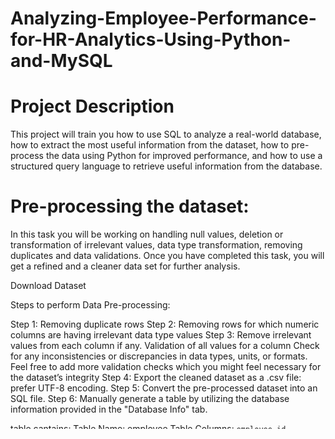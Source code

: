 # Analyzing-Employee-Performance-for-HR-Analytics-Using-Python-and-MySQL

# Project Description


This project will train you how to use SQL to analyze a real-world database, how to extract the most useful information from the dataset, how to pre-process the data using Python for improved performance, and how to use a structured query language to retrieve useful information from the database.

 # Pre-processing the dataset:
In this task you will be working on handling null values, deletion or transformation of irrelevant values, data type transformation, removing duplicates and data validations. Once you have completed this task, you will get a refined and a cleaner data set for further analysis.

Download Dataset

Steps to perform Data Pre-processing: 

Step 1: Removing duplicate rows 
Step 2: Removing rows for which numeric columns are having irrelevant data type values
Step 3: Remove irrelevant values from each column if any. Validation of all values for a column
        Check for any inconsistencies or discrepancies in data types, units, or formats.
        Feel free to add more validation checks which you might feel necessary for the dataset’s integrity
Step 4: Export the cleaned dataset as a .csv file: prefer UTF-8 encoding.
Step 5: Convert the pre-processed dataset into an SQL file. 
Step 6: Manually generate a table by utilizing the database information provided in the "Database Info" tab.

table cantains:
Table Name: employee
Table Columns: `employee_id`, `department`, `region`, `education`, `gender`, `recruitment_channel`, `no_of_trainings`,  `age`, `previous_year_rating`, `length_of_service`, `KPIs_met_more_than_80`, `awards_won`, `avg_training_score`
